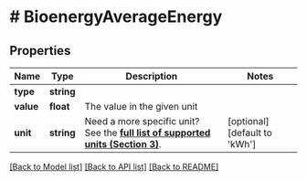 # # BioenergyAverageEnergy

## Properties

Name | Type | Description | Notes
------------ | ------------- | ------------- | -------------
**type** | **string** |  |
**value** | **float** | The value in the given unit |
**unit** | **string** | Need a more specific unit? See the **[full list of supported units (Section 3)](https://convert.js.org/types/_unitsbymeasureraw)**. | [optional] [default to 'kWh']

[[Back to Model list]](../../README.md#models) [[Back to API list]](../../README.md#endpoints) [[Back to README]](../../README.md)
